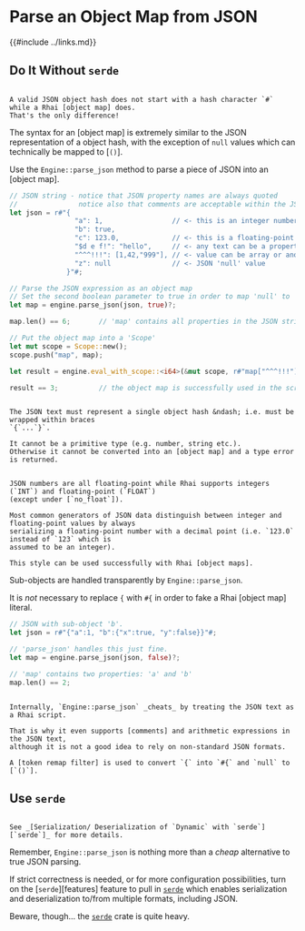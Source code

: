Parse an Object Map from JSON
=============================

{{#include ../links.md}}

Do It Without `serde`
---------------------

```admonish info.side.wide "Object map vs. JSON"

A valid JSON object hash does not start with a hash character `#` while a Rhai [object map] does.
That's the only difference!
```

The syntax for an [object map] is extremely similar to the JSON representation of a object hash,
with the exception of `null` values which can technically be mapped to [`()`].

Use the `Engine::parse_json` method to parse a piece of JSON into an [object map].

```rust
// JSON string - notice that JSON property names are always quoted
//               notice also that comments are acceptable within the JSON string
let json = r#"{
                "a": 1,                 // <- this is an integer number
                "b": true,
                "c": 123.0,             // <- this is a floating-point number
                "$d e f!": "hello",     // <- any text can be a property name
                "^^^!!!": [1,42,"999"], // <- value can be array or another hash
                "z": null               // <- JSON 'null' value
              }"#;

// Parse the JSON expression as an object map
// Set the second boolean parameter to true in order to map 'null' to '()'
let map = engine.parse_json(json, true)?;

map.len() == 6;       // 'map' contains all properties in the JSON string

// Put the object map into a 'Scope'
let mut scope = Scope::new();
scope.push("map", map);

let result = engine.eval_with_scope::<i64>(&mut scope, r#"map["^^^!!!"].len()"#)?;

result == 3;          // the object map is successfully used in the script
```

```admonish warning.small "Warning: Must be object hash"

The JSON text must represent a single object hash &ndash; i.e. must be wrapped within braces
`{`...`}`.

It cannot be a primitive type (e.g. number, string etc.).
Otherwise it cannot be converted into an [object map] and a type error is returned.
```

```admonish note.small "Representation of numbers"

JSON numbers are all floating-point while Rhai supports integers (`INT`) and floating-point (`FLOAT`)
(except under [`no_float`]).

Most common generators of JSON data distinguish between integer and floating-point values by always
serializing a floating-point number with a decimal point (i.e. `123.0` instead of `123` which is
assumed to be an integer).

This style can be used successfully with Rhai [object maps].
```

Sub-objects are handled transparently by `Engine::parse_json`.

It is _not_ necessary to replace `{` with `#{` in order to fake a Rhai [object map] literal.

```rust
// JSON with sub-object 'b'.
let json = r#"{"a":1, "b":{"x":true, "y":false}}"#;

// 'parse_json' handles this just fine.
let map = engine.parse_json(json, false)?;

// 'map' contains two properties: 'a' and 'b'
map.len() == 2;
```

```admonish question "TL;DR &ndash; How is it done?"

Internally, `Engine::parse_json` _cheats_ by treating the JSON text as a Rhai script.

That is why it even supports [comments] and arithmetic expressions in the JSON text,
although it is not a good idea to rely on non-standard JSON formats.

A [token remap filter] is used to convert `{` into `#{` and `null` to [`()`].
```


Use `serde`
-----------

```admonish info.side "See also"

See _[Serialization/ Deserialization of `Dynamic` with `serde`][`serde`]_ for more details.
```

Remember, `Engine::parse_json` is nothing more than a _cheap_ alternative to true JSON parsing.

If strict correctness is needed, or for more configuration possibilities, turn on the
[`serde`][features] feature to pull in [`serde`](https://crates.io/crates/serde) which enables
serialization and deserialization to/from multiple formats, including JSON.

Beware, though... the [`serde`](https://crates.io/crates/serde) crate is quite heavy.
